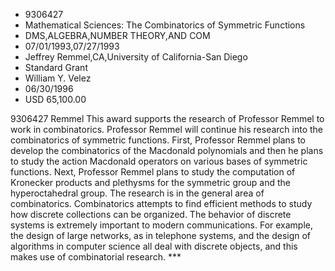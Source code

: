 
* 9306427
* Mathematical Sciences: The Combinatorics of Symmetric Functions
* DMS,ALGEBRA,NUMBER THEORY,AND COM
* 07/01/1993,07/27/1993
* Jeffrey Remmel,CA,University of California-San Diego
* Standard Grant
* William Y. Velez
* 06/30/1996
* USD 65,100.00

9306427 Remmel This award supports the research of Professor Remmel to work in
combinatorics. Professor Remmel will continue his research into the
combinatorics of symmetric functions. First, Professor Remmel plans to develop
the combinatorics of the Macdonald polynomials and then he plans to study the
action Macdonald operators on various bases of symmetric functions. Next,
Professor Remmel plans to study the computation of Kronecker products and
plethysms for the symmetric group and the hyperoctahedral group. The research is
in the general area of combinatorics. Combinatorics attempts to find efficient
methods to study how discrete collections can be organized. The behavior of
discrete systems is extremely important to modern communications. For example,
the design of large networks, as in telephone systems, and the design of
algorithms in computer science all deal with discrete objects, and this makes
use of combinatorial research. ***

